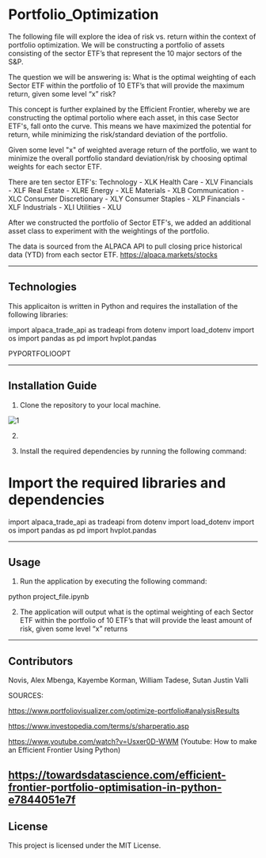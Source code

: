 # Portfolio_Optimization

The following file will explore the idea of risk vs. return within the context of portfolio optimization. We will be 
constructing a portfolio of assets consisting of the sector ETF’s that represent the 10 major sectors of the S&P.

The question we will be answering is: What is the optimal weighting of each Sector ETF within the portfolio of 10 ETF’s that will provide the maximum return, given some level “x” risk?

This concept is further explained by the Efficient Frontier, whereby we are constructing the optimal portolio where each asset, in this case Sector ETF's, fall onto the curve. This means we have maximized the potential for return, while minimizing the risk/standard deviation of the portfolio. 

Given some level "x" of weighted average return of the portfolio, we want to minimize the overall portfolio standard deviation/risk by choosing optimal weights for each sector ETF. 

There are ten sector ETF's:
Technology - XLK
Health Care - XLV
Financials - XLF
Real Estate - XLRE
Energy - XLE
Materials - XLB
Communication - XLC
Consumer Discretionary - XLY
Consumer Staples - XLP
Financials - XLF
Industrials - XLI
Utilities - XLU

After we constructed the portfolio of Sector ETF's, we added an additional asset class to experiment with the weightings of the portfolio. 

The data is sourced from the ALPACA API to pull closing price historical data (YTD) from each sector ETF.
https://alpaca.markets/stocks

---

## Technologies

This applicaiton is written in Python and requires the installation of the following libraries:

import alpaca_trade_api as tradeapi
from dotenv import load_dotenv
import os
import pandas as pd
import hvplot.pandas

PYPORTFOLIOOPT

---

## Installation Guide

1. Clone the repository to your local machine.

![1](clone_repo.png)

2. 


2. Install the required dependencies by running the following command:

# Import the required libraries and dependencies

import alpaca_trade_api as tradeapi
from dotenv import load_dotenv
import os
import pandas as pd
import hvplot.pandas

---

## Usage


1. Run the application by executing the following command:

python project_file.ipynb

2. The application will output what is the optimal weighting of each Sector ETF within the portfolio of 10 ETF’s that will provide the least amount of risk, given some level “x” returns

---

## Contributors

Novis, Alex
Mbenga, Kayembe
Korman, William
Tadese, Sutan
Justin Valli

SOURCES:

https://www.portfoliovisualizer.com/optimize-portfolio#analysisResults 

https://www.investopedia.com/terms/s/sharperatio.asp 

https://www.youtube.com/watch?v=Usxer0D-WWM (Youtube: How to make an Efficient Frontier Using Python)

https://towardsdatascience.com/efficient-frontier-portfolio-optimisation-in-python-e7844051e7f
---

## License

This project is licensed under the MIT License.


